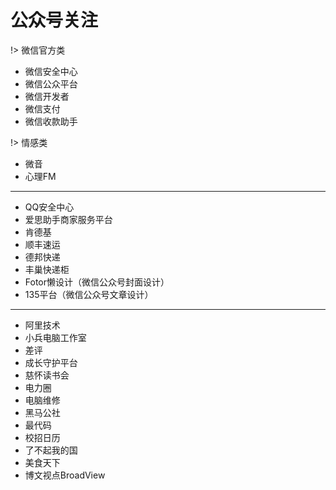 # 公众号关注 <!-- {docsify-ignore-all} -->

!> 微信官方类
- 微信安全中心
- 微信公众平台
- 微信开发者
- 微信支付
- 微信收款助手


!> 情感类
- 微音
- 心理FM

-------------------

- QQ安全中心
- 爱思助手商家服务平台
- 肯德基
- 顺丰速运
- 德邦快递
- 丰巢快递柜
- Fotor懒设计（微信公众号封面设计）
- 135平台（微信公众号文章设计）


-------------------

- 阿里技术
- 小兵电脑工作室
- 差评
- 成长守护平台
- 慈怀读书会
- 电力圈
- 电脑维修
- 黑马公社
- 最代码
- 校招日历
- 了不起我的国
- 美食天下
- 博文视点BroadView
